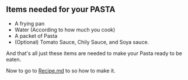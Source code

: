 ## Items needed for your PASTA

* A frying pan
* Water (According to how much you cook)
* A packet of Pasta
* (Optional) Tomato Sauce, Chily Sauce, and Soya sauce.

And that's all just these items are needed to make your Pasta ready to be eaten.

Now to go to [Recipe.md](Recipe.md) to so how to make it.
